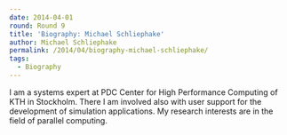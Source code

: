 ```yaml
---
date: 2014-04-01
round: Round 9
title: 'Biography: Michael Schliephake'
author: Michael Schliephake
permalink: /2014/04/biography-michael-schliephake/
tags:
  - Biography
---
```

I am a systems expert at PDC Center for High Performance Computing of KTH in Stockholm. There I am involved also with user support for the development of simulation applications. My research interests are in the field of parallel computing.
